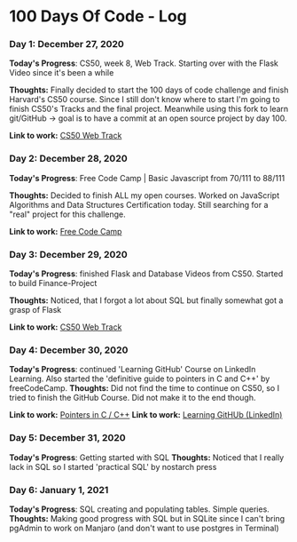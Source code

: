 # 100 Days Of Code - Log

### Day 1: December 27, 2020 

**Today's Progress**: CS50, week 8, Web Track. Starting over with the Flask Video since it's been a while

**Thoughts:** Finally decided to start the 100 days of code challenge and finish Harvard's CS50 course. Since I still don't know where to start I'm going to finish CS50's Tracks and the final project. Meanwhile using this fork to learn git/GitHub -> goal is to have a commit at an open source project by day 100.

**Link to work:** [CS50 Web Track](https://cs50.harvard.edu/x/2020/tracks/web/)

### Day 2: December 28, 2020 

**Today's Progress**: Free Code Camp | Basic Javascript from 70/111 to 88/111

**Thoughts:** Decided to finish ALL my open courses. Worked on JavaScript Algorithms and Data Structures Certification today. Still searching for a "real" project for this challenge.

**Link to work:** [Free Code Camp](https://www.freecodecamp.org/learn)

### Day 3: December 29, 2020 

**Today's Progress**: finished Flask and Database Videos from CS50. Started to build Finance-Project

**Thoughts:** Noticed, that I forgot a lot about SQL but finally somewhat got a grasp of Flask

**Link to work:** [CS50 Web Track](https://cs50.harvard.edu/x/2020/tracks/web/)

### Day 4: December 30, 2020 

**Today's Progress**: continued 'Learning GitHub' Course on LinkedIn Learning. Also started the 'definitive guide to pointers in C and C++' by freeCodeCamp.
**Thoughts:** Did not find the time to continue on CS50, so I tried to finish the GitHub Course. Did not make it to the end though.

**Link to work:** [Pointers in C / C++](https://www.youtube.com/watch?v=zuegQmMdy8M&feature=youtu.be)
**Link to work:** [Learning GitHUb (LinkedIn)](https://www.linkedin.com/feed/update/urn:li:ugcPost:6750119681178288128/)

### Day 5: December 31, 2020

**Today's Progress**: Getting started with SQL
**Thoughts:** Noticed that I really lack in SQL so I started 'practical SQL' by nostarch press

### Day 6: January 1, 2021 

**Today's Progress**: SQL creating and populating tables. Simple queries.
**Thoughts:** Making good progress with SQL but in SQLite since I can't bring pgAdmin to work on Manjaro (and don't want to use postgres in Terminal)



